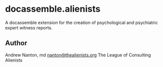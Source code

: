 # docassemble.alienists

A docassemble extension for the creation of psychological and psychiatric expert witness reports.

## Author

Andrew Nanton, md
nanton@thealienists.org
The League of Consulting Alienists

